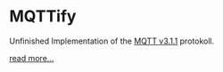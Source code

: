 # MQTTify

Unfinished Implementation of the [MQTT v3.1.1](http://docs.oasis-open.org/mqtt/mqtt/v3.1.1/mqtt-v3.1.1.pdf) protokoll.

[read more...](./src/readme.md)
